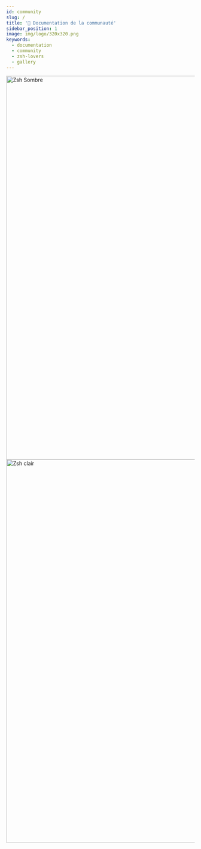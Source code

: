 ```yaml
---
id: community
slug: /
title: '👥 Documentation de la communauté'
sidebar_position: 1
image: img/logo/320x320.png
keywords:
  - documentation
  - community
  - zsh-lovers
  - gallery
---
```


<!-- @format -->

<div className="RightView">
  <img height="1024" width="768" src="/img/zsh/zsh1.png#gh-dark-mode-only" alt="Zsh Sombre" />
  <img height="1024" width="768" src="/img/zsh/zsh2.png#gh-light-mode-only" alt="Zsh clair" />
</div>
